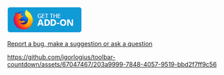 [![](https://raw.githubusercontent.com/igorlogius/igorlogius/main/geFxAddon.png)](https://addons.mozilla.org/firefox/addon/toolbar-countdown/)

[Report a bug, make a suggestion or ask a question](https://github.com/igorlogius/igorlogius/issues/new/choose)

https://github.com/igorlogius/toolbar-countdown/assets/67047467/203a9999-7848-4057-9519-bbd2f7ff9c56
